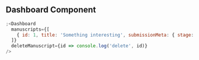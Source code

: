## Dashboard Component

```js
;<Dashboard
  manuscripts={[
    { id: 1, title: 'Something interesting', submissionMeta: { stage: 'QC' } },
  ]}
  deleteManuscript={id => console.log('delete', id)}
/>
```
